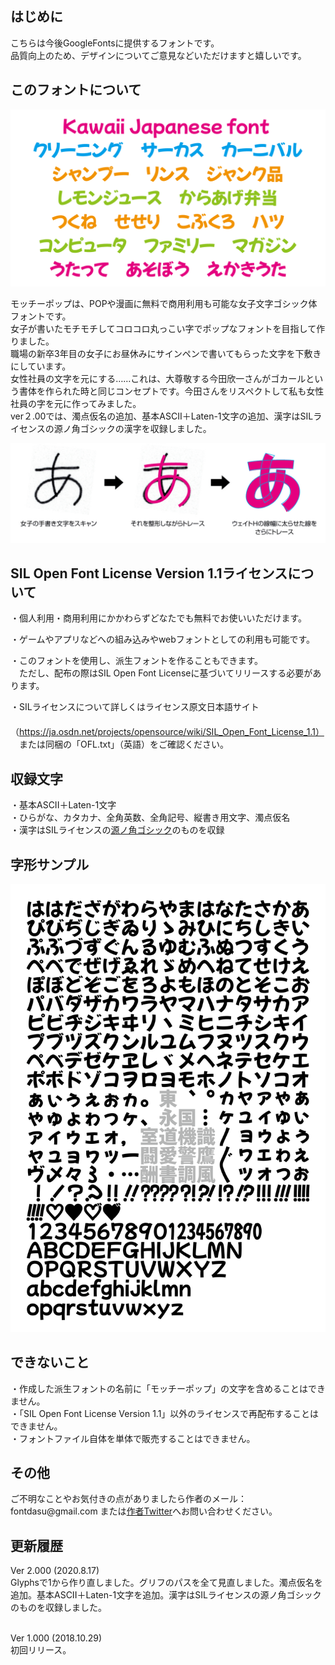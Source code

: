 

<h2>はじめに</h2>
こちらは今後GoogleFontsに提供するフォントです。<br />
品質向上のため、デザインについてご意見などいただけますと嬉しいです。

<h2>このフォントについて</h2>

<img src="./sample1.png" />

モッチーポップは、POPや漫画に無料で商用利用も可能な女子文字ゴシック体フォントです。<br />女子が書いたモチモチしてコロコロ丸っこい字でポップなフォントを目指して作りました。<br />
職場の新卒3年目の女子にお昼休みにサインペンで書いてもらった文字を下敷きにしています。<br />女性社員の文字を元にする……これは、大尊敬する今田欣一さんがゴカールという書体を作られた時と同じコンセプトです。今田さんをリスペクトして私も女性社員の字を元に作ってみました。<br />
ver２.00では、濁点仮名の追加、基本ASCII＋Laten-1文字の追加、漢字はSILライセンスの源ノ角ゴシックの漢字を収録しました。<br />

<img src="./sample2.png" />

<h2>SIL Open Font License Version 1.1ライセンスについて</h2>

・個人利用・商用利用にかかわらずどなたでも無料でお使いいただけます。<br />

・ゲームやアプリなどへの組み込みやwebフォントとしての利用も可能です。<br />

・このフォントを使用し、派生フォントを作ることもできます。<br />
　ただし、配布の際はSIL Open Font Licenseに基づいてリリースする必要があります。<br />

・SILライセンスについて詳しくはライセンス原文日本語サイト<br />
　（https://ja.osdn.net/projects/opensource/wiki/SIL_Open_Font_License_1.1）<br />
　または同梱の「OFL.txt」（英語）をご確認ください。<br />


<h2>収録文字</h2>
・基本ASCII＋Laten-1文字<br />
・ひらがな、カタカナ、全角英数、全角記号、縦書き用文字、濁点仮名<br />
・漢字はSILライセンスの<a href="https://github.com/adobe-fonts/source-han-sans/tree/release/SubsetOTF/JP" target="_blank">源ノ角ゴシック</a>のものを収録

<h2>字形サンプル</h2>

<img src="./sample3.png" />

<h2>できないこと</h2>
・作成した派生フォントの名前に「モッチーポップ」の文字を含めることはできません。<br />
・「SIL Open Font License Version 1.1」以外のライセンスで再配布することはできません。<br />
・フォントファイル自体を単体で販売することはできません。<br />


<h2>その他</h2>
ご不明なことやお気付きの点がありましたら作者のメール：fontdasu@gmail.com
または<a href="https://twitter.com/fontdasu" target="_blank">作者Twitter</a>へお問い合わせください。<br />


<h2>更新履歴</h2>
Ver 2.000 (2020.8.17)<br />
Glyphsで1から作り直しました。グリフのパスを全て見直しました。濁点仮名を追加。基本ASCII＋Laten-1文字を追加。漢字はSILライセンスの源ノ角ゴシックのものを収録しました。<br /><br />

Ver 1.000 (2018.10.29)<br />
初回リリース。

